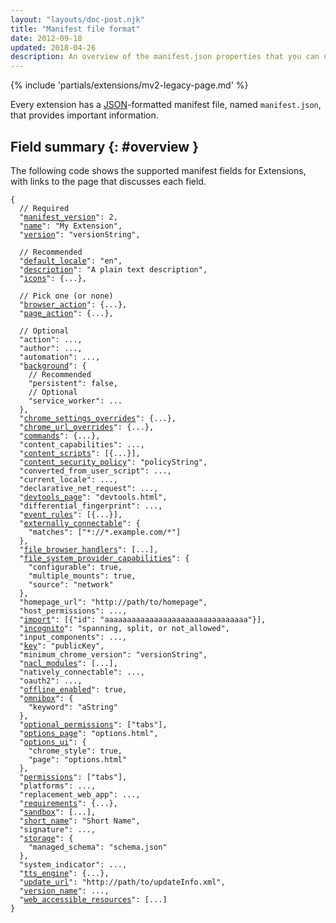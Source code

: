 ```yaml
---
layout: "layouts/doc-post.njk"
title: "Manifest file format"
date: 2012-09-18
updated: 2018-04-26
description: An overview of the manifest.json properties that you can use in your Chrome Extension.
---
```


{% include 'partials/extensions/mv2-legacy-page.md' %}

Every extension has a [JSON][1]\-formatted manifest file, named `manifest.json`, that provides
important information.

## Field summary {: #overview }

The following code shows the supported manifest fields for Extensions, with links to the page that
discusses each field.

<pre class="language-json"><code class="language-json"><span class="token punctuation">{</span>
  <span class="token comment">// Required</span>
  <span class="token property">"<a href="/docs/extensions/mv2/manifest/manifest_version">manifest_version</a>"</span><span class="token operator">:</span> <span class="token number">2</span><span class="token punctuation">,</span>
  <span class="token property">"<a href="/docs/extensions/mv2/manifest/name">name</a>"</span><span class="token operator">:</span> <span class="token string">"My Extension"</span><span class="token punctuation">,</span>
  <span class="token property">"<a href="/docs/extensions/mv2/manifest/version">version</a>"</span><span class="token operator">:</span> <span class="token string">"versionString"</span><span class="token punctuation">,</span>

  <span class="token comment">// Recommended</span>
  <span class="token property">"<a href="/docs/extensions/mv2/manifest/default_locale">default_locale</a>"</span><span class="token operator">:</span> <span class="token string">"en"</span><span class="token punctuation">,</span>
  <span class="token property">"<a href="/docs/extensions/mv2/manifest/description">description</a>"</span><span class="token operator">:</span> <span class="token string">"A plain text description"</span><span class="token punctuation">,</span>
  <span class="token property">"<a href="/docs/extensions/mv2/manifest/icons">icons</a>"</span><span class="token operator">:</span> <span class="token punctuation">{</span>...<span class="token punctuation">}</span><span class="token punctuation">,</span>

  <span class="token comment">// Pick one (or none)</span>
  <span class="token property">"<a href="/docs/extensions/reference/browserAction">browser_action</a>"</span><span class="token operator">:</span> <span class="token punctuation">{</span>...<span class="token punctuation">}</span><span class="token punctuation">,</span>
  <span class="token property">"<a href="/docs/extensions/reference/pageAction">page_action</a>"</span><span class="token operator">:</span> <span class="token punctuation">{</span>...<span class="token punctuation">}</span><span class="token punctuation">,</span>

  <span class="token comment">// Optional</span>
  <span class="token property">"action"</span><span class="token operator">:</span> ...<span class="token punctuation">,</span>
  <span class="token property">"author"</span><span class="token operator">:</span> ...<span class="token punctuation">,</span>
  <span class="token property">"automation"</span><span class="token operator">:</span> ...<span class="token punctuation">,</span>
  <span class="token property">"<a href="/docs/extensions/mv2/background_pages">background</a>"</span><span class="token operator">:</span> <span class="token punctuation">{</span>
    <span class="token comment">// Recommended</span>
    <span class="token property">"persistent"</span><span class="token operator">:</span> <span class="token boolean">false</span><span class="token punctuation">,</span>
    <span class="token comment">// Optional</span>
    <span class="token property">"service_worker"</span><span class="token operator">:</span> ...
  <span class="token punctuation">}</span><span class="token punctuation">,</span>
  <span class="token property">"<a href="/docs/extensions/mv2/settings_override">chrome_settings_overrides</a>"</span><span class="token operator">:</span> <span class="token punctuation">{</span>...<span class="token punctuation">}</span><span class="token punctuation">,</span>
  <span class="token property">"<a href="/docs/extensions/mv2/override">chrome_url_overrides</a>"</span><span class="token operator">:</span> <span class="token punctuation">{</span>...<span class="token punctuation">}</span><span class="token punctuation">,</span>
  <span class="token property">"<a href="/docs/extensions/reference/commands">commands</a>"</span><span class="token operator">:</span> <span class="token punctuation">{</span>...<span class="token punctuation">}</span><span class="token punctuation">,</span>
  <span class="token property">"content_capabilities"</span><span class="token operator">:</span> ...<span class="token punctuation">,</span>
  <span class="token property">"<a href="/docs/extensions/mv2/content_scripts">content_scripts</a>"</span><span class="token operator">:</span> <span class="token punctuation">[</span><span class="token punctuation">{</span>...<span class="token punctuation">}</span><span class="token punctuation">]</span><span class="token punctuation">,</span>
  <span class="token property">"<a href="/docs/apps/contentSecurityPolicy">content_security_policy</a>"</span><span class="token operator">:</span> <span class="token string">"policyString"</span><span class="token punctuation">,</span>
  <span class="token property">"converted_from_user_script"</span><span class="token operator">:</span> ...<span class="token punctuation">,</span>
  <span class="token property">"current_locale"</span><span class="token operator">:</span> ...<span class="token punctuation">,</span>
  <span class="token property">"declarative_net_request"</span><span class="token operator">:</span> ...<span class="token punctuation">,</span>
  <span class="token property">"<a href="/docs/extensions/mv2/devtools/#devtools-page">devtools_page</a>"</span><span class="token operator">:</span> <span class="token string">"devtools.html"</span><span class="token punctuation">,</span>
  <span class="token property">"differential_fingerprint"</span><span class="token operator">:</span> ...<span class="token punctuation">,</span>
  <span class="token property">"<a href="/docs/extensions/mv2/manifest/event_rules">event_rules</a>"</span><span class="token operator">:</span> <span class="token punctuation">[</span><span class="token punctuation">{</span>...<span class="token punctuation">}</span><span class="token punctuation">]</span><span class="token punctuation">,</span>
  <span class="token property">"<a href="/docs/extensions/mv2/manifest/externally_connectable">externally_connectable</a>"</span><span class="token operator">:</span> <span class="token punctuation">{</span>
    <span class="token property">"matches"</span><span class="token operator">:</span> <span class="token punctuation">[</span><span class="token string">"*://*.example.com/*"</span><span class="token punctuation">]</span>
  <span class="token punctuation">}</span><span class="token punctuation">,</span>
  <span class="token property">"<a href="/docs/extensions/reference/fileBrowserHandler">file_browser_handlers</a>"</span><span class="token operator">:</span> <span class="token punctuation">[</span>...<span class="token punctuation">]</span><span class="token punctuation">,</span>
  <span class="token property">"<a href="/docs/extensions/reference/fileSystemProvider">file_system_provider_capabilities</a>"</span><span class="token operator">:</span> <span class="token punctuation">{</span>
    <span class="token property">"configurable"</span><span class="token operator">:</span> <span class="token boolean">true</span><span class="token punctuation">,</span>
    <span class="token property">"multiple_mounts"</span><span class="token operator">:</span> <span class="token boolean">true</span><span class="token punctuation">,</span>
    <span class="token property">"source"</span><span class="token operator">:</span> <span class="token string">"network"</span>
  <span class="token punctuation">}</span><span class="token punctuation">,</span>
  <span class="token property">"homepage_url</a>"</span><span class="token operator">:</span> <span class="token string">"http://path/to/homepage"</span><span class="token punctuation">,</span>
  <span class="token property">"host_permissions"</span><span class="token operator">:</span> ...<span class="token punctuation">,</span>
  <span class="token property">"<a href="/docs/extensions/mv2/shared_modules">import</a>"</span><span class="token operator">:</span> <span class="token punctuation">[</span><span class="token punctuation">{</span><span class="token property">"id"</span><span class="token operator">:</span> <span class="token string">"aaaaaaaaaaaaaaaaaaaaaaaaaaaaaaaa"</span><span class="token punctuation">}</span><span class="token punctuation">]</span><span class="token punctuation">,</span>
  <span class="token property">"<a href="/docs/extensions/mv2/manifest/incognito">incognito</a>"</span><span class="token operator">:</span> <span class="token string">"spanning, split, or not_allowed"</span><span class="token punctuation">,</span>
  <span class="token property">"input_components"</span><span class="token operator">:</span> ...<span class="token punctuation">,</span>
  <span class="token property">"<a href="/docs/extensions/mv2/manifest/key">key</a>"</span><span class="token operator">:</span> <span class="token string">"publicKey"</span><span class="token punctuation">,</span>
  <span class="token property">"minimum_chrome_version"</span><span class="token operator">:</span> <span class="token string">"versionString"</span><span class="token punctuation">,</span>
  <span class="token property">"<a href="/docs/extensions/mv2/manifest/nacl_modules">nacl_modules</a>"</span><span class="token operator">:</span> <span class="token punctuation">[</span>...<span class="token punctuation">]</span><span class="token punctuation">,</span>
  <span class="token property">"natively_connectable"</span><span class="token operator">:</span> ...<span class="token punctuation">,</span>
  <span class="token property">"oauth2"</span><span class="token operator">:</span> ...<span class="token punctuation">,</span>
  <span class="token property">"<a href="/docs/extensions/mv2/manifest/offline_enabled">offline_enabled</a>"</span><span class="token operator">:</span> <span class="token boolean">true</span><span class="token punctuation">,</span>
  <span class="token property">"<a href="/docs/extensions/reference/omnibox">omnibox</a>"</span><span class="token operator">:</span> <span class="token punctuation">{</span>
    <span class="token property">"keyword"</span><span class="token operator">:</span> <span class="token string">"aString"</span>
  <span class="token punctuation">}</span><span class="token punctuation">,</span>
  <span class="token property">"<a href="/docs/extensions/reference/permissions">optional_permissions</a>"</span><span class="token operator">:</span> <span class="token punctuation">[</span><span class="token string">"tabs"</span><span class="token punctuation">]</span><span class="token punctuation">,</span>
  <span class="token property">"<a href="/docs/extensions/mv2/options">options_page</a>"</span><span class="token operator">:</span> <span class="token string">"options.html"</span><span class="token punctuation">,</span>
  <span class="token property">"<a href="/docs/extensions/mv2/options">options_ui</a>"</span><span class="token operator">:</span> <span class="token punctuation">{</span>
    <span class="token property">"chrome_style"</span><span class="token operator">:</span> <span class="token boolean">true</span><span class="token punctuation">,</span>
    <span class="token property">"page"</span><span class="token operator">:</span> <span class="token string">"options.html"</span>
  <span class="token punctuation">}</span><span class="token punctuation">,</span>
  <span class="token property">"<a href="/docs/extensions/reference/permissions">permissions</a>"</span><span class="token operator">:</span> <span class="token punctuation">[</span><span class="token string">"tabs"</span><span class="token punctuation">]</span><span class="token punctuation">,</span>
  <span class="token property">"platforms"</span><span class="token operator">:</span> ...<span class="token punctuation">,</span>
  <span class="token property">"replacement_web_app"</span><span class="token operator">:</span> ...<span class="token punctuation">,</span>
  <span class="token property">"<a href="/docs/extensions/mv2/manifest/requirements">requirements</a>"</span><span class="token operator">:</span> <span class="token punctuation">{</span>...<span class="token punctuation">}</span><span class="token punctuation">,</span>
  <span class="token property">"<a href="/docs/extensions/mv2/manifest/sandbox">sandbox</a>"</span><span class="token operator">:</span> <span class="token punctuation">[</span>...<span class="token punctuation">]</span><span class="token punctuation">,</span>
  <span class="token property">"<a href="/docs/extensions/mv2/manifest/name">short_name</a>"</span><span class="token operator">:</span> <span class="token string">"Short Name"</span><span class="token punctuation">,</span>
  <span class="token property">"signature"</span><span class="token operator">:</span> ...<span class="token punctuation">,</span>
  <span class="token property">"<a href="/docs/extensions/mv2/manifest/storage">storage</a>"</span><span class="token operator">:</span> <span class="token punctuation">{</span>
    <span class="token property">"managed_schema"</span><span class="token operator">:</span> <span class="token string">"schema.json"</span>
  <span class="token punctuation">}</span><span class="token punctuation">,</span>
  <span class="token property">"system_indicator"</span><span class="token operator">:</span> ...<span class="token punctuation">,</span>
  <span class="token property">"<a href="/docs/extensions/reference/ttsEngine/">tts_engine</a>"</span><span class="token operator">:</span> <span class="token punctuation">{</span>...<span class="token punctuation">}</span><span class="token punctuation">,</span>
  <span class="token property">"<a href="/docs/extensions/mv2/hosting">update_url</a>"</span><span class="token operator">:</span> <span class="token string">"http://path/to/updateInfo.xml"</span><span class="token punctuation">,</span>
  <span class="token property">"<a href="/docs/extensions/mv2/manifest/version">version_name</a>"</span><span class="token operator">:</span> ...<span class="token punctuation">,</span>
  <span class="token property">"<a href="/docs/extensions/mv2/manifest/web_accessible_resources">web_accessible_resources</a>"</span><span class="token operator">:</span> <span class="token punctuation">[</span>...<span class="token punctuation">]</span>
<span class="token punctuation">}</span></code></pre>

[1]: https://www.json.org

